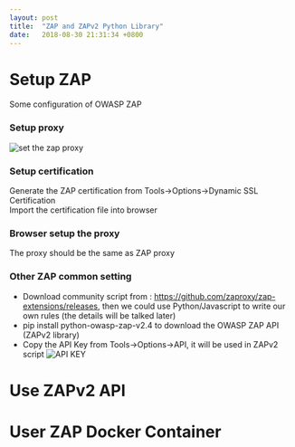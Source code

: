 ```yaml
---
layout: post
title:  "ZAP and ZAPv2 Python Library"
date:   2018-08-30 21:31:34 +0800
---
```

# Setup ZAP
Some configuration of OWASP ZAP

### Setup proxy
![set the zap proxy]({{site.baseurl}}/assets/images/zap1.jpg)

### Setup certification
Generate the ZAP certification from Tools->Options->Dynamic SSL Certification<br>
Import the certification file into browser

### Browser setup the proxy
The proxy should be the same as ZAP proxy

### Other ZAP common setting
* Download community script from : https://github.com/zaproxy/zap-extensions/releases, then we could use Python/Javascript to write our own rules (the details will be talked later)
* pip install python-owasp-zap-v2.4 to download the OWASP ZAP API (ZAPv2 library)
* Copy the API Key from Tools->Options->API, it will be used in ZAPv2 script
![API KEY]({{site.baseurl}}/assets/images/zap2.jpg) 

# Use ZAPv2 API

# User ZAP Docker Container
